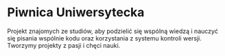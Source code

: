 # Piwnica Uniwersytecka

Projekt znajomych ze studiów, aby podzielić się wspólną wiedzą i nauczyć się pisania wspólnie kodu oraz korzystania z systemu kontroli wersji.  
Tworzymy projekty z pasji i chęci nauki.
